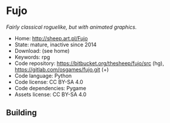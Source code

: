 # Fujo

_Fairly classical roguelike, but with animated graphics._

- Home: http://sheep.art.pl/Fujo
- State: mature, inactive since 2014
- Download: (see home)
- Keywords: rpg
- Code repository: https://bitbucket.org/thesheep/fujo/src (hg), https://gitlab.com/osgames/fujo.git (+)
- Code language: Python
- Code license: CC BY-SA 4.0
- Code dependencies: Pygame
- Assets license: CC BY-SA 4.0

## Building
